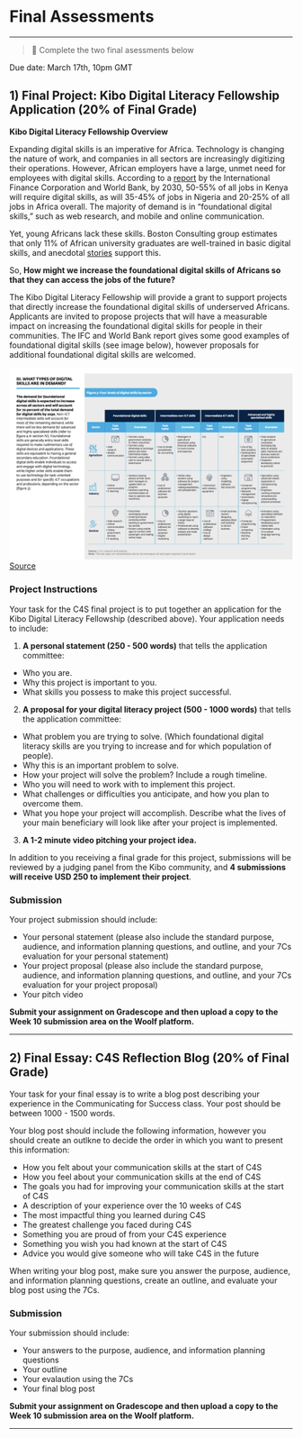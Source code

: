 # Final Assessments

---

> 📝 Complete the two final asessments below

Due date: March 17th, 10pm GMT

## 1) Final Project: Kibo Digital Literacy Fellowship Application (20% of Final Grade)

**Kibo Digital Literacy Fellowship Overview**

Expanding digital skills is an imperative for Africa. Technology is changing the nature of work, and companies in all sectors are increasingly digitizing their operations. However, African employers have a large, unmet need for employees with digital skills. According to a [report](https://www.ifc.org/wps/wcm/connect/b5ad161e-a2e2-4010-86f2-54717e68b239/Demand+for+Digital+Skills+in+Sub-Saharan+Africa_web.pdf?MOD=AJPERES&CVID=nEldzv7) by the International Finance Corporation and World Bank, by 2030, 50-55% of all jobs in Kenya will require digital skills, as will 35-45% of jobs in Nigeria and 20-25% of all jobs in Africa overall. The majority of demand is in “foundational digital skills,” such as web research, and mobile and online communication. 

Yet, young Africans lack these skills. Boston Consulting group estimates that only 11% of African university graduates are well-trained in basic digital skills, and anecdotal [stories](https://twitter.com/ChetoManji/status/1409153757036826628) support this. 

So, **How might we increase the foundational digital skills of Africans so that they can access the jobs of the future?**

The Kibo Digital Literacy Fellowship will provide a grant to support projects that directly increase the foundational digital skills of underserved Africans. Applicants are invited to propose projects that will have a measurable impact on increasing the foundational digital skills for people in their  communities. The IFC and World Bank report gives some good examples of foundational digital skills (see image below), however proposals for additional foundational digital skills are welcomed.

![skills](./Page10.png)
[Source](https://www.ifc.org/wps/wcm/connect/b5ad161e-a2e2-4010-86f2-54717e68b239/Demand+for+Digital+Skills+in+Sub-Saharan+Africa_web.pdf?MOD=AJPERES&CVID=nEldzv7)

### Project Instructions

Your task for the C4S final project is to put together an application for the Kibo Digital Literacy Fellowship (described above). Your application needs to include:

1) **A personal statement (250 - 500 words)** that tells the application committee:
  - Who you are.
  - Why this project is important to you.
  - What skills you possess to make this project successful.

2) **A proposal for your digital literacy project (500 - 1000 words)** that tells the application committee:
  - What problem you are trying to solve. (Which foundational digital literacy skills are you trying to increase and for which population of people).
  - Why this is an important problem to solve.
  - How your project will solve the problem? Include a rough timeline.
  - Who you will need to work with to implement this project.
  - What challenges or difficulties you anticipate, and how you plan to overcome them.
  - What you hope your project will accomplish. Describe what the lives of your main beneficiary will look like after your project is implemented.

3) **A 1-2 minute video pitching your project idea.**

In addition to you receiving a final grade for this project, submissions will be reviewed by a judging panel from the Kibo community, and **4 submissions will receive USD 250 to implement their project**.

### Submission

Your project submission should include:

- Your personal statement (please also include the standard purpose, audience, and information planning questions, and outline, and your 7Cs evaluation for your personal statement)
- Your project proposal (please also include the standard purpose, audience, and information planning questions, and outline, and your 7Cs evaluation for your project proposal)
- Your pitch video

**Submit your assignment on Gradescope and then upload a copy to the Week 10 submission area on the Woolf platform.**

---

## 2) Final Essay: C4S Reflection Blog (20% of Final Grade)

Your task for your final essay is to write a blog post describing your experience in the Communicating for Success class. Your post should be between 1000 - 1500 words.

Your blog post should include the following information, however you should create an outlkne to decide the order in which you want to present this information:

- How you felt about your communication skills at the start of C4S
- How you feel about your communication skills at the end of C4S
- The goals you had for improving your communication skills at the start of C4S
- A description of your experience over the 10 weeks of C4S
- The most impactful thing you learned during C4S
- The greatest challenge you faced during C4S
- Something you are proud of from your C4S experience
- Something you wish you had known at the start of C4S
- Advice you would give someone who will take C4S in the future

When writing your blog post, make sure you answer the purpose, audience, and information planning questions, create an outline, and evaluate your blog post using the 7Cs.

### Submission

Your submission should include:
- Your answers to the purpose, audience, and information planning questions
- Your outline
- Your evalaution using the 7Cs
- Your final blog post

**Submit your assignment on Gradescope and then upload a copy to the Week 10 submission area on the Woolf platform.**

---

